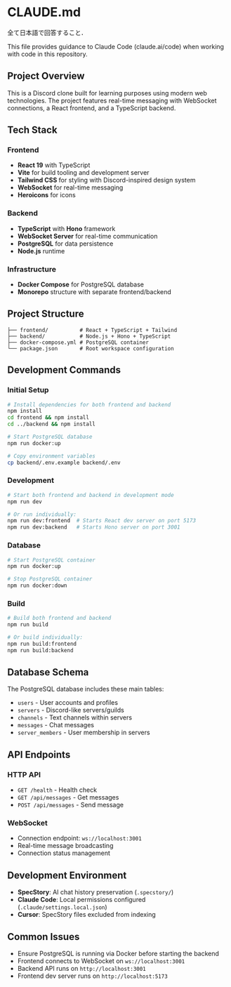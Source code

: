 # CLAUDE.md
全て日本語で回答すること．

This file provides guidance to Claude Code (claude.ai/code) when working with code in this repository.

## Project Overview

This is a Discord clone built for learning purposes using modern web technologies. The project features real-time messaging with WebSocket connections, a React frontend, and a TypeScript backend.

## Tech Stack

### Frontend
- **React 19** with TypeScript
- **Vite** for build tooling and development server
- **Tailwind CSS** for styling with Discord-inspired design system
- **WebSocket** for real-time messaging
- **Heroicons** for icons

### Backend
- **TypeScript** with **Hono** framework
- **WebSocket Server** for real-time communication
- **PostgreSQL** for data persistence
- **Node.js** runtime

### Infrastructure
- **Docker Compose** for PostgreSQL database
- **Monorepo** structure with separate frontend/backend

## Project Structure

```
├── frontend/          # React + TypeScript + Tailwind
├── backend/           # Node.js + Hono + TypeScript
├── docker-compose.yml # PostgreSQL container
└── package.json       # Root workspace configuration
```

## Development Commands

### Initial Setup
```bash
# Install dependencies for both frontend and backend
npm install
cd frontend && npm install
cd ../backend && npm install

# Start PostgreSQL database
npm run docker:up

# Copy environment variables
cp backend/.env.example backend/.env
```

### Development
```bash
# Start both frontend and backend in development mode
npm run dev

# Or run individually:
npm run dev:frontend  # Starts React dev server on port 5173
npm run dev:backend   # Starts Hono server on port 3001
```

### Database
```bash
# Start PostgreSQL container
npm run docker:up

# Stop PostgreSQL container
npm run docker:down
```

### Build
```bash
# Build both frontend and backend
npm run build

# Or build individually:
npm run build:frontend
npm run build:backend
```

## Database Schema

The PostgreSQL database includes these main tables:
- `users` - User accounts and profiles
- `servers` - Discord-like servers/guilds
- `channels` - Text channels within servers
- `messages` - Chat messages
- `server_members` - User membership in servers

## API Endpoints

### HTTP API
- `GET /health` - Health check
- `GET /api/messages` - Get messages
- `POST /api/messages` - Send message

### WebSocket
- Connection endpoint: `ws://localhost:3001`
- Real-time message broadcasting
- Connection status management

## Development Environment

- **SpecStory**: AI chat history preservation (`.specstory/`)
- **Claude Code**: Local permissions configured (`.claude/settings.local.json`)
- **Cursor**: SpecStory files excluded from indexing

## Common Issues

- Ensure PostgreSQL is running via Docker before starting the backend
- Frontend connects to WebSocket on `ws://localhost:3001`
- Backend API runs on `http://localhost:3001`
- Frontend dev server runs on `http://localhost:5173`